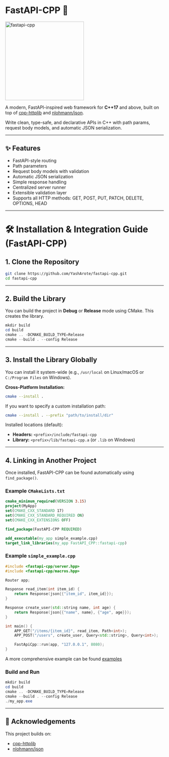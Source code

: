 # FastAPI-CPP 🚀
<img width="250" height="250" alt="fastapi-cpp" src="https://github.com/user-attachments/assets/6ba2212a-84ee-4df5-8d1e-c66b6d494cb2" />

A modern, FastAPI-inspired web framework for **C++17** and above, built on top of [cpp-httplib](https://github.com/yhirose/cpp-httplib) and [nlohmann/json](https://github.com/nlohmann/json). 

Write clean, type-safe, and declarative APIs in C++ with path params, request body models, and automatic JSON serialization.

---

## ✨ Features

- FastAPI-style routing
- Path parameters
- Request body models with validation
- Automatic JSON serialization
- Simple response handling
- Centralized server runner
- Extensible validation layer
- Supports all HTTP methods: GET, POST, PUT, PATCH, DELETE, OPTIONS, HEAD

---
# 🛠️ Installation & Integration Guide (FastAPI-CPP)

## 1. Clone the Repository

```bash
git clone https://github.com/YashArote/fastapi-cpp.git
cd fastapi-cpp
```

---

## 2. Build the Library

You can build the project in **Debug** or **Release** mode using CMake. This creates the library.


```powershell
mkdir build
cd build
cmake .. -DCMAKE_BUILD_TYPE=Release
cmake --build . --config Release
```

---

## 3. Install the Library Globally

You can install it system-wide (e.g., `/usr/local` on Linux/macOS or `C:/Program Files` on Windows).

**Cross-Platform Installation:**
```bash
cmake --install .
```

If you want to specify a custom installation path:
```bash
cmake --install . --prefix "path/to/install/dir"
```

Installed locations (default):
- **Headers:** `<prefix>/include/fastapi-cpp`
- **Library:** `<prefix>/lib/fastapi-cpp.a` (or `.lib` on Windows)

---

## 4. Linking in Another Project

Once installed, FastAPI-CPP can be found automatically using `find_package()`.

### Example `CMakeLists.txt`
```cmake
cmake_minimum_required(VERSION 3.15)
project(MyApp)
set(CMAKE_CXX_STANDARD 17)
set(CMAKE_CXX_STANDARD_REQUIRED ON)
set(CMAKE_CXX_EXTENSIONS OFF)

find_package(FastAPI-CPP REQUIRED)

add_executable(my_app simple_example.cpp)
target_link_libraries(my_app FastAPI_CPP::fastapi-cpp)
```
### Example `simple_example.cpp`
```cpp
#include <fastapi-cpp/server.hpp>
#include <fastapi-cpp/macros.hpp>

Router app;

Response read_item(int item_id) {
    return Response(json{{"item_id", item_id}});
}

Response create_user(std::string name, int age) {
    return Response(json{{"name", name}, {"age", age}});
}

int main() {
    APP_GET("/items/{item_id}", read_item, Path<int>);
    APP_POST("/users", create_user, Query<std::string>, Query<int>);

    FastApiCpp::run(app, "127.0.0.1", 8080);
}
```
A more comprehensive example can be found [examples](examples/simple_example.cpp)
### Build and Run
```powershell
mkdir build
cd build
cmake .. -DCMAKE_BUILD_TYPE=Release
cmake --build . --config Release
./my_app.exe
```
---

## 🙏 Acknowledgements

This project builds on:

- [cpp-httplib](https://github.com/yhirose/cpp-httplib)
- [nlohmann/json](https://github.com/nlohmann/json)

